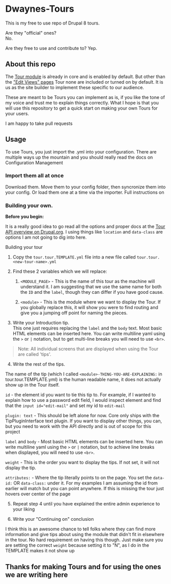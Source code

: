 # Dwaynes-Tours

This is my free to use repo of Drupal 8 tours.  

Are they "official" ones?  
	No.  

Are they free to use and contribute to? 
	Yep.  


## About this repo

The [Tour module](https://www.drupal.org/docs/8/core/modules/tour/overview) is already in core and is enabled by default.  But other than the ["Edit Views" pages](https://www.drupal.org/docs/8/core/modules/views/give-a-custom-name-to-a-field-in-the-views-edit-screen) Tour none are included or turned on by default.  It is us as the site builder to implement these specific to our audience.  

These are meant to be Tours you can implement as is, if you like the tone of my voice and trust me to explain things correctly.  What I hope is that you will use this repository to get a quick start on making your own Tours for your users.  

I am happy to take pull requests


## Usage

To use Tours, you just import the .yml into your configuration.  There are multiple ways up the mountain and you should really read the docs on Configuration Management

### Import them all at once

Download them.  Move them to your config folder, then syncronize them into your config.  Or load them one at a time via the importer.  Full instructions on 


### Building your own.

**Before you begin:**

It is a really good idea to go read all the options and proper docs at the [Tour API overview on Drupal.org](https://www.drupal.org/docs/8/api/tour-api/overview).  I using things like `location` and `data-class` are options I am not going to dig into here.  

Building your tour

1. Copy the `tour.tour.TEMPLATE.yml` file into a new file called `tour.tour.<new-tour-name>.yml` 

2. Find these 2 variables which we will replace: 
	1. `<MODULE_PAGE>` - This is the name of this tour as the machine will understand it.  I am suggesting that we use the same name for both the `ID` and the `label`, though they can differ if you have good cause.

	2. `<module>` - This is the module where we want to display the Tour.  If you globally replace this, it will show you were to find routing and give you a jumping off point for naming the pieces.  


3. Write your Introduction tip.  
This one just requires replacing the `label` and the `body` text.  Most basic HTML elements can be inserted here. You can write multiline yaml using the `>` or `|` notation, but to get multi-line breaks you will need to use `<br>`. 

> Note: All individual screens that are displayed when using the Tour are called 'tips'.  

4. Write the rest of the tips.  

The name of the tip (which I called `<module>-THING-YOU-ARE-EXPLAINING:` in tour.tour.TEMPLATE.yml) is the human readable name, it does not actually show up in the Tour itself.

`id` - the element id you want to tie this tip to. For example, if I wanted to explain how to use a password edit field, I would inspect element and find that the `input id="edit-mail"` and set my id to `edit-mail`

`plugin: text` - This should be left alone for now.  Core only ships with the TipPluginInterface text plugin.  If you want to display other things, you can, but you need to work with the API directly and is out of scope for this project

`label` and `body` - Most basic HTML elements can be inserted here. You can write multiline yaml using the `>` or `|` notation, but to achieve line breaks when displayed, you will need to use `<br>`. 

`weight` - This is the order you want to display the tips. If not set, it will not display the tip.

`attributes:` - Where the tip literally points to on the page.  You set the `data-id:` OR `data-class:` under it.  For my examples I am assuming the id from earlier will match but you can point anywhere.  If this is missing the tour just hovers over center of the page  

5. Repeat step 4 until you have explained the entire admin experience to your liking

6. Write your "Continuing on" conclusion

I think this is an awesome chance to tell folks where they can find more information and give tips about using the module that didn't fit in elsewhere in the tour.  No hard requirement on having this though.  Just make sure you are setting the correct `weight` because setting it to "N", as I do in the TEMPLATE makes it not show up


## Thanks for making Tours and for using the ones we are writing here

